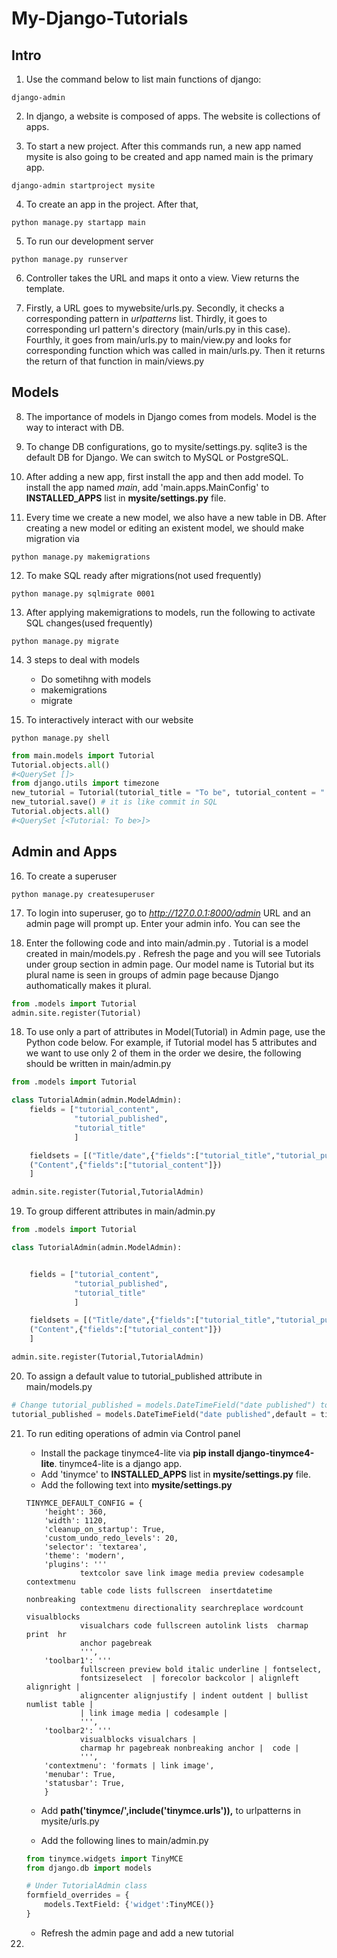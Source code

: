 # My-Django-Tutorials

## Intro

1) Use the command below to list main functions of django:

```shellscript
django-admin
```

2) In django, a website is composed of apps. The website is collections of apps.

3) To start a new project. After this commands run, a new app named mysite is also going to be created and app named main is the primary app.

```shellscript
django-admin startproject mysite
```

4) To create an app in the project. After that,

```shellscript
python manage.py startapp main
```

5) To run our development server

```shellscript
python manage.py runserver
```

6) Controller takes the URL and maps it onto a view. View returns the template.
 

7) Firstly, a URL goes to mywebsite/urls.py. Secondly, it checks a corresponding pattern in *urlpatterns* list. Thirdly, it goes to corresponding url pattern's directory (main/urls.py in this case). Fourthly, it goes from main/urls.py to main/view.py and looks for corresponding function which was called in main/urls.py. Then it returns the return of that function in main/views.py

## Models

8) The importance of models in Django comes from models. Model is the way to interact with DB.

9) To change DB configurations, go to mysite/settings.py. sqlite3 is the default DB for Django. We can switch to MySQL or PostgreSQL.

11) After adding a new app, first install the app and then add model. To install the app named *main*, add 'main.apps.MainConfig' to **INSTALLED_APPS** list in **mysite/settings.py** file.

11) Every time we create a new model, we also have a new table in DB. After creating a new model or editing an existent model, we should make migration via

```shellscript
python manage.py makemigrations
```

12) To make SQL ready after migrations(not used frequently)

```shellscript
python manage.py sqlmigrate 0001
```

13) After applying makemigrations to models, run the following to activate SQL changes(used frequently)

```shellscript
python manage.py migrate
```

14) 3 steps to deal with models
    - Do sometihng with models
    - makemigrations
    - migrate

15) To interactively interact with our website

```shellscript
python manage.py shell
```

```python
from main.models import Tutorial
Tutorial.objects.all()
#<QuerySet []>
from django.utils import timezone
new_tutorial = Tutorial(tutorial_title = "To be", tutorial_content = "...or not to be", tutorial_published =timezone.now())
new_tutorial.save() # it is like commit in SQL
Tutorial.objects.all()
#<QuerySet [<Tutorial: To be>]>

```

## Admin and Apps

16) To create a superuser

```shellscript
python manage.py createsuperuser
```

17) To login into superuser, go to *http://127.0.0.1:8000/admin* URL and an admin page will prompt up. Enter your admin info. You can see the

18) Enter the following code and into main/admin.py . Tutorial is a model created in main/models.py . Refresh the page and you will see Tutorials under group section in admin page. Our model name is Tutorial but its plural name is seen in groups of admin page because Django authomatically makes it plural.

```python
from .models import Tutorial
admin.site.register(Tutorial)
```

18) To use only a part of attributes in Model(Tutorial) in Admin page, use the Python code below. For example, if Tutorial model has 5 attributes and we want to use only 2 of them in the order we desire, the following should be written in main/admin.py

```python
from .models import Tutorial

class TutorialAdmin(admin.ModelAdmin):
    fields = ["tutorial_content",
              "tutorial_published",
              "tutorial_title"
              ]

    fieldsets = [("Title/date",{"fields":["tutorial_title","tutorial_published"]}),
    ("Content",{"fields":["tutorial_content"]})
    ]

admin.site.register(Tutorial,TutorialAdmin)
```

19) To group different attributes in main/admin.py

```python
from .models import Tutorial

class TutorialAdmin(admin.ModelAdmin):


    fields = ["tutorial_content",
              "tutorial_published",
              "tutorial_title"
              ]

    fieldsets = [("Title/date",{"fields":["tutorial_title","tutorial_published"]}),
    ("Content",{"fields":["tutorial_content"]})
    ]

admin.site.register(Tutorial,TutorialAdmin)
```

20) To assign a default value to tutorial_published attribute in main/models.py

```python
# Change tutorial_published = models.DateTimeField("date published") to
tutorial_published = models.DateTimeField("date published",default = timezone.now )

```

21) To run editing operations of admin via Control panel
    - Install the package tinymce4-lite  via **pip install django-tinymce4-lite**. tinymce4-lite is a django app.
    - Add 'tinymce' to **INSTALLED_APPS** list in **mysite/settings.py** file. 
    - Add the following text into  **mysite/settings.py**  
    ```
    TINYMCE_DEFAULT_CONFIG = {
        'height': 360,
        'width': 1120,
        'cleanup_on_startup': True,
        'custom_undo_redo_levels': 20,
        'selector': 'textarea',
        'theme': 'modern',
        'plugins': '''
                textcolor save link image media preview codesample contextmenu
                table code lists fullscreen  insertdatetime  nonbreaking
                contextmenu directionality searchreplace wordcount visualblocks
                visualchars code fullscreen autolink lists  charmap print  hr
                anchor pagebreak
                ''',
        'toolbar1': '''
                fullscreen preview bold italic underline | fontselect,
                fontsizeselect  | forecolor backcolor | alignleft alignright |
                aligncenter alignjustify | indent outdent | bullist numlist table |
                | link image media | codesample |
                ''',
        'toolbar2': '''
                visualblocks visualchars |
                charmap hr pagebreak nonbreaking anchor |  code |
                ''',
        'contextmenu': 'formats | link image',
        'menubar': True,
        'statusbar': True,
        }
    ```
    - Add **path('tinymce/',include('tinymce.urls')),** to urlpatterns in mysite/urls.py

    - Add the following lines to main/admin.py

    ```python
    from tinymce.widgets import TinyMCE
    from django.db import models

    # Under TutorialAdmin class
    formfield_overrides = {
        models.TextField: {'widget':TinyMCE()}
    }

    ```

    - Refresh the admin page and add a new tutorial

22)




